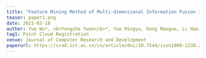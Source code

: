 ```yaml
---
title: "Feature Mining Method of Multi-dimensional Information Fusion in Point Cloud Registration (in Chinese)" 
teaser: paper1.png
date: 2021-02-18
author: Yue Wu*, <b>Yongzhe Yuan</b>*, Yue Mingyu, Gong Maoguo, Li Hao, Zhang Mingyang, Ma Wenping, Miao Qiguang
tag1: Point Cloud Registration
venue: Journal of Computer Research and Development 
paperurl: https://crad.ict.ac.cn/cn/article/doi/10.7544/issn1000-1239.20220042
---
```

